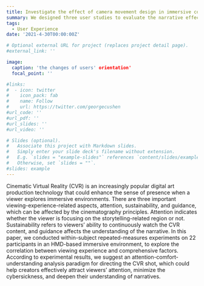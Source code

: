 ```yaml
---
title: Investigate the effect of camera movement design in immersive content narrative.
summary: We designed three user studies to evaluate the narrative effect of different types of camera setting (position and movement)
tags:
  - User Experience
date: '2021-4-30T00:00:00Z'

# Optional external URL for project (replaces project detail page).
#external_link: ''

image:
  caption: 'the changes of users' orientation'
  focal_point: ''

#links:
#  - icon: twitter
#    icon_pack: fab
#    name: Follow
#    url: https://twitter.com/georgecushen
#url_code: ''
#url_pdf: ''
#url_slides: ''
#url_video: ''

# Slides (optional).
#   Associate this project with Markdown slides.
#   Simply enter your slide deck's filename without extension.
#   E.g. `slides = "example-slides"` references `content/slides/example-slides.md`.
#   Otherwise, set `slides = ""`.
#slides: example
---
```


Cinematic Virtual Reality (CVR) is an increasingly popular digital art production technology that could enhance the sense
of presence when a viewer explores immersive environments. There are three important viewing-experience-related aspects, attention, sustainability, and guidance, which can be affected by the cinematography principles. Attention indicates whether the viewer is focusing on the storytelling-related region or not. Sustainability refers to viewers’ ability to continuously watch the CVR content, and guidance affects the understanding of the narrative. In this paper, we conducted within-subject repeated-measures experiments on 22 participants in an HMD-based immersive environment, to explore the correlation between viewing experience and comprehensive factors. According to experimental results, we suggest an attention-comfort-understanding analysis paradigm for directing the CVR shot, which could help creators effectively attract viewers’ attention, minimize the cybersickness, and deepen their understanding of narratives.

